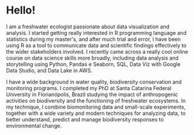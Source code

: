 # Hello!
I am a freshwater ecologist passionate about data visualization and analysis. I started getting really interested in R programming language and statistics during my master's, and after much trial and error, I have been using R as a tool to communicate data and scientific findings effectively to the wider stakeholders involved. I recently came across a really cool online course on data science skills more broadly, including data analysis and storytelling using Python, Pandas e Seaborn, SQL, Data Viz with Google Data Studio, and Data Lake in AWS.

I have a wide background in water quality, biodiversity conservation and monitoring programs. I completed my PhD at Santa Catarina Federal University in Florianópolis, Brazil studying the impact of anthropogenic activities on biodiversity and the functioning of freshwater ecosystems. In my technique, I combine biomonitoring data and small-scale experiments, together with a wide variety and modern techniques for analyzing data, to better understand, predict and manage biodiversity responses to environmental change. 
